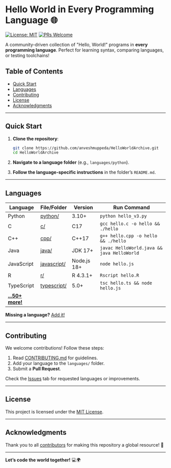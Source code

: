 # Hello World in Every Programming Language 🌐

[![License: MIT](https://img.shields.io/badge/License-MIT-blue.svg)](LICENSE)
[![PRs Welcome](https://img.shields.io/badge/PRs-welcome-brightgreen.svg)](CONTRIBUTING.md)

A community-driven collection of "Hello, World!" programs in **every programming language**. Perfect for learning syntax, comparing languages, or testing toolchains!

## Table of Contents
- [Quick Start](#quick-start)
- [Languages](#languages)
- [Contributing](#contributing)
- [License](#license)
- [Acknowledgments](#acknowledgments)

---

## Quick Start

1. **Clone the repository**:
   ```bash
   git clone https://github.com/anveshmuppeda/HelloWorldArchive.git
   cd HelloWorldArchive
   ```

2. **Navigate to a language folder** (e.g., `languages/python`).

3. **Follow the language-specific instructions** in the folder’s `README.md`.

---

## Languages

| Language      | File/Folder                          | Version       | Run Command                          |
|---------------|--------------------------------------|---------------|--------------------------------------|
| Python        | [python/](/languages/python)         | 3.10+         | `python hello_v3.py`                 |
| C             | [c/](/languages/c)                   | C17           | `gcc hello.c -o hello && ./hello`    |
| C++           | [cpp/](/languages/cpp)               | C++17         | `g++ hello.cpp -o hello && ./hello`  |
| Java          | [java/](/languages/java)             | JDK 17+       | `javac HelloWorld.java && java HelloWorld` |
| JavaScript    | [javascript/](/languages/javascript) | Node.js 18+   | `node hello.js`                      |
| R             | [r/](/languages/r)                   | R 4.3.1+      | `Rscript hello.R`                    |
| TypeScript    | [typescript/](/languages/typescript) | 5.0+          | `tsc hello.ts && node hello.js`      |
| **[...50+ more!](languages/)** | | | |

**Missing a language?** [Add it!](#contributing)

---

## Contributing

We welcome contributions! Follow these steps:
1. Read [CONTRIBUTING.md](CONTRIBUTING.md) for guidelines.
2. Add your language to the `languages/` folder.
3. Submit a **Pull Request**.

Check the [Issues](https://github.com/anveshmuppeda/HelloWorldArchive/issues) tab for requested languages or improvements.

---

## License

This project is licensed under the [MIT License](LICENSE).

---

## Acknowledgments

Thank you to all [contributors](https://github.com/anveshmuppeda/HelloWorldArchive/graphs/contributors) for making this repository a global resource! 🎉

---

**Let’s code the world together!** 💻🌍